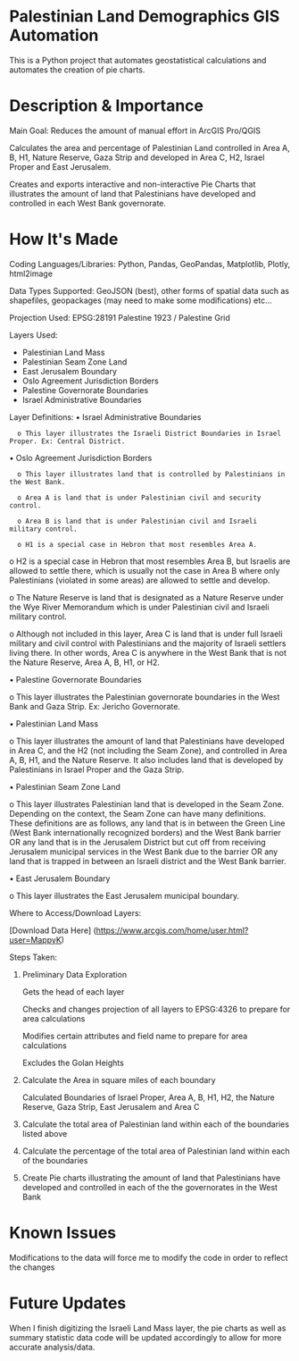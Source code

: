 # Palestinian Land Demographics GIS Automation
This is a Python project that automates geostatistical calculations and automates the creation of pie charts.

# Description & Importance

Main Goal: Reduces the amount of manual effort in ArcGIS Pro/QGIS 

Calculates the area and percentage of Palestinian Land controlled in Area A, B, H1, Nature Reserve, Gaza Strip and developed in Area C, H2, Israel Proper and East Jerusalem. 

Creates and exports interactive and non-interactive Pie Charts that illustrates the amount of land that Palestinians have developed and controlled in each West Bank governorate.

# How It's Made

Coding Languages/Libraries: Python, Pandas, GeoPandas, Matplotlib, Plotly, html2image

Data Types Supported: GeoJSON (best), other forms of spatial data such as shapefiles, geopackages (may need to make some modifications) etc...

Projection Used: EPSG:28191 Palestine 1923 / Palestine Grid

Layers Used: 
- Palestinian Land Mass
- Palestinian Seam Zone Land
- East Jerusalem Boundary
- Oslo Agreement Jurisdiction Borders
- Palestine Governorate Boundaries
- Israel Administrative Boundaries

Layer Definitions:
•	Israel Administrative Boundaries

      o This layer illustrates the Israeli District Boundaries in Israel Proper. Ex: Central District.
   
•	Oslo Agreement Jurisdiction Borders

      o	This layer illustrates land that is controlled by Palestinians in the West Bank. 
   
      o	Area A is land that is under Palestinian civil and security control.
   
      o	Area B is land that is under Palestinian civil and Israeli military control. 
   
      o	H1 is a special case in Hebron that most resembles Area A.
   
   o	H2 is a special case in Hebron that most resembles Area B, but Israelis are allowed to settle there, which is usually not the case in Area B where only Palestinians (violated in some areas) are allowed to settle and develop.
   
   o	The Nature Reserve is land that is designated as a Nature Reserve under the Wye River Memorandum which is under Palestinian civil and Israeli military control. 
   
   o	Although not included in this layer, Area C is land that is under full Israeli military and civil control with Palestinians and the majority of Israeli settlers living there. In other words, Area C is anywhere in the West Bank that        is not the Nature Reserve, Area A, B, H1, or H2. 
   
•	Palestine Governorate Boundaries

   o	This layer illustrates the Palestinian governorate boundaries in the West Bank and Gaza Strip. Ex: Jericho Governorate.
   
•	Palestinian Land Mass

   o	This layer illustrates the amount of land that Palestinians have developed in Area C, and the H2 (not including the Seam Zone), and controlled in Area A, B, H1, and the Nature Reserve. It also includes land that is developed by             Palestinians in Israel Proper and the Gaza Strip.
   
•	Palestinian Seam Zone Land

   o	This layer illustrates Palestinian land that is developed in the Seam Zone. Depending on the context, the Seam Zone can have many definitions. These definitions are as follows, any land that is in between the Green Line (West Bank         internationally recognized borders) and the West Bank barrier OR any land that is in the Jerusalem District but cut off from receiving Jerusalem municipal services in the West Bank due to the barrier OR any land that is trapped in         between an Israeli district and the West Bank barrier.
   
•	East Jerusalem Boundary

   o	This layer illustrates the East Jerusalem municipal boundary.


Where to Access/Download Layers:

[Download Data Here] (https://www.arcgis.com/home/user.html?user=MappyK)


Steps Taken:
1. Preliminary Data Exploration
   
   Gets the head of each layer
   
   Checks and changes projection of all layers to EPSG:4326 to prepare for area calculations
   
   Modifies certain attributes and field name to prepare for area calculations

   Excludes the Golan Heights
   
2. Calculate the Area in square miles of each boundary
   
   Calculated Boundaries of Israel Proper, Area A, B, H1, H2, the Nature Reserve, Gaza Strip, East Jerusalem and Area C
   
3.  Calculate the total area of Palestinian land within each of the boundaries listed above
4.  Calculate the percentage of the total area of Palestinian land within each of the boundaries
5.  Create Pie charts illustrating the amount of land that Palestinians have developed and controlled in each of the the governorates in the West Bank 
  
# Known Issues

Modifications to the data will force me to modify the code in order to reflect the changes

# Future Updates

When I finish digitizing the Israeli Land Mass layer, the pie charts as well as summary statistic data code will be updated accordingly to allow for more accurate analysis/data.
